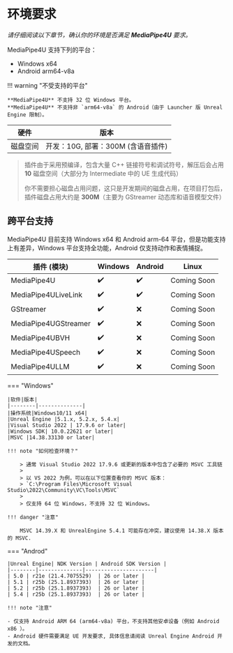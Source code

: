 # 环境要求   

*请仔细阅读以下章节，确认你的环境是否满足 **MediaPipe4U** 要求。*

MediaPipe4U 支持下列的平台：   
- Windows x64 
- Android arm64-v8a   

!!! warning "不受支持的平台"

    **MediaPipe4U** 不支持 32 位 Windows 平台。   
    **MediaPipe4U** 不支持非 `arm64-v8a` 的 Android（由于 Launcher 版 Unreal Engine 限制）。

|硬件|版本|
|--------|--------------|
| 磁盘空间 | 开发：10G, 部署：300M (含语音插件)|   


> 插件由于采用预编译，包含大量 C++ 链接符号和调试符号，解压后会占用 **10** 磁盘空间（大部分为 Intermediate 中的 UE 生成代码）
> 
> 你不需要担心磁盘占用问题，这只是开发期间的磁盘占用，在项目打包后，插件磁盘占用大约是 **300M**（主要为 GStreamer 动态库和语音模型文件）



## 跨平台支持

MediaPipe4U 目前支持 Windows x64 和 Android arm-64 平台，但是功能支持上有差异，Windows 平台支持全功能，Android 仅支持动作和表情捕捉。

| 插件 (模块) | Windows | Android | Linux |
|---| --- | --- | ---- |
| MediaPipe4U             | :heavy_check_mark: | :heavy_check_mark: |Coming Soon|
| MediaPipe4ULiveLink     | :heavy_check_mark: | :heavy_check_mark: |Coming Soon|
| GStreamer               | :heavy_check_mark: | :x: |Coming Soon|
| MediaPipe4UGStreamer    | :heavy_check_mark: | :x: |Coming Soon|
| MediaPipe4UBVH          | :heavy_check_mark: | :x: |Coming Soon|
| MediaPipe4USpeech       | :heavy_check_mark: | :x: |Coming Soon|
| MediaPipe4ULLM          | :heavy_check_mark: | :x: |Coming Soon|


=== "Windows"

    |软件|版本|
    |--------|--------------|
    |操作系统|Windows10/11 x64|
    |Unreal Engine |5.1.x, 5.2.x, 5.4.x|
    |Visual Studio 2022 | 17.9.6 or later|
    |Windows SDK| 10.0.22621 or later|
    |MSVC |14.38.33130 or later|

    !!! note "如何检查环境？"

        > 通常 Visual Studio 2022 17.9.6 或更新的版本中包含了必要的 MSVC 工具链      
        > 
        > 以 VS 2022 为例，可以在以下位置查看你的 MSVC 版本：   
        > `C:\Program Files\Microsoft Visual Studio\2022\Community\VC\Tools\MSVC`   
        > 
        > 仅支持 64 位 Windows，不支持 32 位 Windows。

    !!! danger "注意"    
        
        MSVC 14.39.X 和 UnrealEngine 5.4.1 可能存在冲突，建议使用 14.38.X 版本的 MSVC.

=== "Androd"

    |Unreal Engine| NDK Version | Android SDK Version |
    |--------|--------------|----------------------|
    | 5.0 | r21e (21.4.7075529)  | 26 or later |
    | 5.1 | r25b (25.1.8937393)  | 26 or later |
    | 5.2 | r25b (25.1.8937393)  | 26 or later |
    | 5.4 | r25b (25.1.8937393)  | 26 or later |

    !!! note "注意"

    - 仅支持 Android ARM 64 (arm64-v8a) 平台，不支持其他安卓设备（例如 Android x86 ）。    
    - Android 硬件需要满足 UE 开发要求, 具体信息请阅读 Unreal Engine Android 开发的文档。


